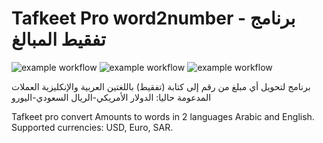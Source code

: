 # Tafkeet Pro word2number - برنامج تفقيط المبالغ
![example workflow](https://github.com/github/docs/actions/workflows/main.yml/badge.svg)
![example workflow](https://github.com/yasinnaal/test-workflows/blob/main/github-actions-demo.yml/badge.svg)
![example workflow](https://github.com/yasinnaal/test-workflows/workflows/github-actions-demo.yml/badge.svg)





برنامج لتحويل أي مبلغ من رقم إلى كتابة (تفقيط) باللغتين العربية والإنكليزية
العملات المدعومة حاليا: 
الدولار الأمريكي-الريال السعودي-اليورو

Tafkeet pro convert Amounts to words in 2 languages Arabic and English.
Supported currencies: USD, Euro, SAR.



